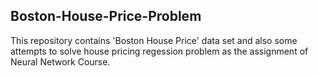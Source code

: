 ## Boston-House-Price-Problem

This repository contains 'Boston House Price' data set and also some attempts to solve house pricing regession problem as the assignment of Neural Network Course. 